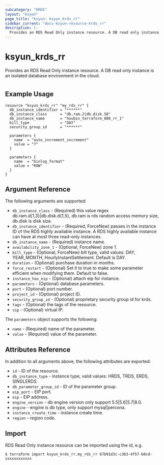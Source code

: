 ```yaml
---
subcategory: "KRDS"
layout: "ksyun"
page_title: "ksyun: ksyun_krds_rr"
sidebar_current: "docs-ksyun-resource-krds_rr"
description: |-
  Provides an RDS Read Only instance resource. A DB read only instance is an isolated database environment in the cloud.
---
```


# ksyun_krds_rr

Provides an RDS Read Only instance resource. A DB read only instance is an isolated database environment in the cloud.

#

## Example Usage

```hcl
resource "ksyun_krds_rr" "my_rds_rr" {
  db_instance_identifier = "******"
  db_instance_class      = "db.ram.2|db.disk.50"
  db_instance_name       = "houbin_terraform_888_rr_1"
  bill_type              = "DAY"
  security_group_id      = "******"

  parameters {
    name  = "auto_increment_increment"
    value = "7"
  }

  parameters {
    name  = "binlog_format"
    value = "ROW"
  }
}
```

## Argument Reference

The following arguments are supported:

* `db_instance_class` - (Required) this value regex db.ram.d{1,3}|db.disk.d{1,5}, db.ram is rds random access memory size, db.disk is disk size.
* `db_instance_identifier` - (Required, ForceNew) passes in the instance ID of the RDS highly available instance. A RDS highly available instance can have at most three read-only instances.
* `db_instance_name` - (Required) instance name.
* `availability_zone_1` - (Optional, ForceNew) zone 1.
* `bill_type` - (Optional, ForceNew) bill type, valid values: DAY, YEAR_MONTH, HourlyInstantSettlement. Default is DAY.
* `duration` - (Optional) purchase duration in months.
* `force_restart` - (Optional) Set it to true to make some parameter efficient when modifying them. Default to false.
* `instance_has_eip` - (Optional) attach eip for instance.
* `parameters` - (Optional) database parameters.
* `port` - (Optional) port number.
* `project_id` - (Optional) project ID.
* `security_group_id` - (Optional) proprietary security group id for krds.
* `tags` - (Optional) the tags of the resource.
* `vip` - (Optional) virtual IP.

The `parameters` object supports the following:

* `name` - (Required) name of the parameter.
* `value` - (Required) value of the parameter.

## Attributes Reference

In addition to all arguments above, the following attributes are exported:

* `id` - ID of the resource.
* `db_instance_type` - instance type, valid values: HRDS, TRDS, ERDS, SINGLERDS.
* `db_parameter_group_id` - ID of the parameter group.
* `eip_port` - EIP port.
* `eip` - EIP address.
* `engine_version` - db engine version only support 5.5|5.6|5.7|8.0.
* `engine` - engine is db type, only support mysql|percona.
* `instance_create_time` - instance create time.
* `region` - region code.


## Import

RDS Read Only instance resource can be imported using the id, e.g.

```
$ terraform import ksyun_krds_rr.my_rds_rr 67b91d3c-c363-4f57-b0cd-xxxxxxxxxxxx
```

